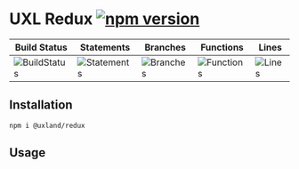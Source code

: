 # UXL Redux [![npm version](https://badge.fury.io/js/%40uxland%2Fredux.svg)](https://badge.fury.io/js/%40uxland%2Fredux)

| Build Status                                    | Statements                                    | Branches                                  | Functions                                   | Lines                               |
| ----------------------------------------------- | --------------------------------------------- | ----------------------------------------- | ------------------------------------------- | ----------------------------------- |
| ![BuildStatus](https://img.shields.io/badge/Build-Passing-brightgreen.svg 'Building Status') | ![Statements](https://img.shields.io/badge/Coverage-92.43%25-brightgreen.svg 'Make me better!') | ![Branches](https://img.shields.io/badge/Coverage-80.72%25-yellow.svg 'Make me better!') | ![Functions](https://img.shields.io/badge/Coverage-87.27%25-yellow.svg 'Make me better!') | ![Lines](https://img.shields.io/badge/Coverage-93.18%25-brightgreen.svg 'Make me better!') |

## Installation

`npm i @uxland/redux`

## Usage
